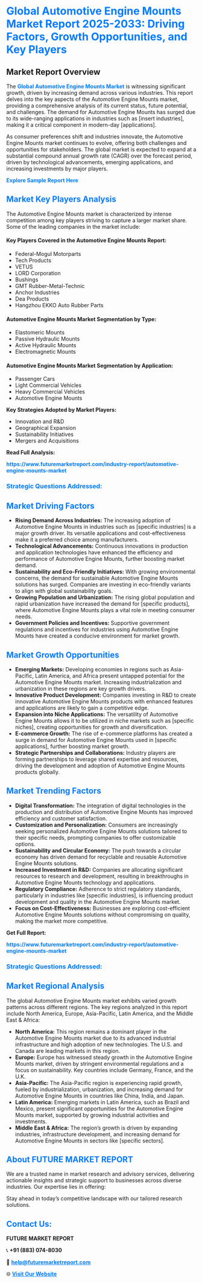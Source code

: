 <h1 style="color: #007BFF;">Global Automotive Engine Mounts Market Report 2025-2033: Driving Factors, Growth Opportunities, and Key Players</h1>

<section id="overview">
<h2>Market Report Overview</h2>
<p>The <a href="https://www.futuremarketreport.com/industry-report/automotive-engine-mounts-market" style="color: #007BFF; text-decoration: none;"><strong>Global Automotive Engine Mounts Market</strong></a> is witnessing significant growth, driven by increasing demand across various industries. This report delves into the key aspects of the Automotive Engine Mounts market, providing a comprehensive analysis of its current status, future potential, and challenges. The demand for Automotive Engine Mounts has surged due to its wide-ranging applications in industries such as [insert industries], making it a critical component in modern-day [applications].</p>
<p>As consumer preferences shift and industries innovate, the Automotive Engine Mounts market continues to evolve, offering both challenges and opportunities for stakeholders. The global market is expected to expand at a substantial compound annual growth rate (CAGR) over the forecast period, driven by technological advancements, emerging applications, and increasing investments by major players.</p>
</section>

<section id="overview">
<p><a href="https://www.futuremarketreport.com/request-sample/reportId=126202" style="color: #007BFF; text-decoration: none;"><strong>Explore Sample Report Here</strong></a></p>
</section>

<section id="key-players">
<h2 style="color: #007BFF;">Market Key Players Analysis</h2>
<p>The Automotive Engine Mounts market is characterized by intense competition among key players striving to capture a larger market share. Some of the leading companies in the market include:</p>
<h4>Key Players Covered in the Automotive Engine Mounts Report:</h4>
<ul><li>Federal-Mogul Motorparts</li><li>Tech Products</li><li>VETUS</li><li>LORD Corporation</li><li>Bushings</li><li>GMT Rubber-Metal-Technic</li><li>Anchor Industries</li><li>Dea Products</li><li>Hangzhou EKKO Auto Rubber Parts</li></ul>
<h4>Automotive Engine Mounts Market Segmentation by Type:</h4>
<ul><li>Elastomeric Mounts</li><li>Passive Hydraulic Mounts</li><li>Active Hydraulic Mounts</li><li>Electromagnetic Mounts</li></ul>

<h4>Automotive Engine Mounts Market Segmentation by Application:</h4>
<ul><li>Passenger Cars</li><li>Light Commercial Vehicles</li><li>Heavy Commercial Vehicles</li><li>Automotive Engine Mounts</li></ul>
<p><strong>Key Strategies Adopted by Market Players:</strong></p>
<ul>
<li>Innovation and R&D</li>
<li>Geographical Expansion</li>
<li>Sustainability Initiatives</li>
<li>Mergers and Acquisitions</li>
</ul>
</section>

<section>
<p><strong>Read Full Analysis: </strong></p><a href="https://www.futuremarketreport.com/industry-report/automotive-engine-mounts-market" style="color: #007BFF; text-decoration: none;"><strong>https://www.futuremarketreport.com/industry-report/automotive-engine-mounts-market</strong></a>
<h3 style="color: #007BFF;">Strategic Questions Addressed:</h3>
</section>

<section id="driving-factors">
<h2 style="color: #007BFF;">Market Driving Factors</h2>
<ul>
<li><strong>Rising Demand Across Industries:</strong> The increasing adoption of Automotive Engine Mounts in industries such as [specific industries] is a major growth driver. Its versatile applications and cost-effectiveness make it a preferred choice among manufacturers.</li>
<li><strong>Technological Advancements:</strong> Continuous innovations in production and application technologies have enhanced the efficiency and performance of Automotive Engine Mounts, further boosting market demand.</li>
<li><strong>Sustainability and Eco-Friendly Initiatives:</strong> With growing environmental concerns, the demand for sustainable Automotive Engine Mounts solutions has surged. Companies are investing in eco-friendly variants to align with global sustainability goals.</li>
<li><strong>Growing Population and Urbanization:</strong> The rising global population and rapid urbanization have increased the demand for [specific products], where Automotive Engine Mounts plays a vital role in meeting consumer needs.</li>
<li><strong>Government Policies and Incentives:</strong> Supportive government regulations and incentives for industries using Automotive Engine Mounts have created a conducive environment for market growth.</li>
</ul>
</section>

<section id="growth-opportunities">
<h2 style="color: #007BFF;">Market Growth Opportunities</h2>
<ul>
<li><strong>Emerging Markets:</strong> Developing economies in regions such as Asia-Pacific, Latin America, and Africa present untapped potential for the Automotive Engine Mounts market. Increasing industrialization and urbanization in these regions are key growth drivers.</li>
<li><strong>Innovative Product Development:</strong> Companies investing in R&D to create innovative Automotive Engine Mounts products with enhanced features and applications are likely to gain a competitive edge.</li>
<li><strong>Expansion into Niche Applications:</strong> The versatility of Automotive Engine Mounts allows it to be utilized in niche markets such as [specific niches], creating opportunities for growth and diversification.</li>
<li><strong>E-commerce Growth:</strong> The rise of e-commerce platforms has created a surge in demand for Automotive Engine Mounts used in [specific applications], further boosting market growth.</li>
<li><strong>Strategic Partnerships and Collaborations:</strong> Industry players are forming partnerships to leverage shared expertise and resources, driving the development and adoption of Automotive Engine Mounts products globally.</li>
</ul>
</section>

<section id="trending-factors">
<h2 style="color: #007BFF;">Market Trending Factors</h2>
<ul>
<li><strong>Digital Transformation:</strong> The integration of digital technologies in the production and distribution of Automotive Engine Mounts has improved efficiency and customer satisfaction.</li>
<li><strong>Customization and Personalization:</strong> Consumers are increasingly seeking personalized Automotive Engine Mounts solutions tailored to their specific needs, prompting companies to offer customizable options.</li>
<li><strong>Sustainability and Circular Economy:</strong> The push towards a circular economy has driven demand for recyclable and reusable Automotive Engine Mounts solutions.</li>
<li><strong>Increased Investment in R&D:</strong> Companies are allocating significant resources to research and development, resulting in breakthroughs in Automotive Engine Mounts technology and applications.</li>
<li><strong>Regulatory Compliance:</strong> Adherence to strict regulatory standards, particularly in industries like [specific industries], is influencing product development and quality in the Automotive Engine Mounts market.</li>
<li><strong>Focus on Cost-Effectiveness:</strong> Businesses are exploring cost-efficient Automotive Engine Mounts solutions without compromising on quality, making the market more competitive.</li>
</ul>
</section>

<section>
<p><strong>Get Full Report: </strong></p><a href="https://www.futuremarketreport.com/industry-report/automotive-engine-mounts-market" style="color: #007BFF; text-decoration: none;"><strong>https://www.futuremarketreport.com/industry-report/automotive-engine-mounts-market</strong></a>
<h3 style="color: #007BFF;">Strategic Questions Addressed:</h3>
</section>


<section id="regional-analysis">
<h2 style="color: #007BFF;">Market Regional Analysis</h2>
<p>The global Automotive Engine Mounts market exhibits varied growth patterns across different regions. The key regions analyzed in this report include North America, Europe, Asia-Pacific, Latin America, and the Middle East & Africa:</p>
<ul>
<li><strong>North America:</strong> This region remains a dominant player in the Automotive Engine Mounts market due to its advanced industrial infrastructure and high adoption of new technologies. The U.S. and Canada are leading markets in this region.</li>
<li><strong>Europe:</strong> Europe has witnessed steady growth in the Automotive Engine Mounts market, driven by stringent environmental regulations and a focus on sustainability. Key countries include Germany, France, and the U.K.</li>
<li><strong>Asia-Pacific:</strong> The Asia-Pacific region is experiencing rapid growth, fueled by industrialization, urbanization, and increasing demand for Automotive Engine Mounts in countries like China, India, and Japan.</li>
<li><strong>Latin America:</strong> Emerging markets in Latin America, such as Brazil and Mexico, present significant opportunities for the Automotive Engine Mounts market, supported by growing industrial activities and investments.</li>
<li><strong>Middle East & Africa:</strong> The region’s growth is driven by expanding industries, infrastructure development, and increasing demand for Automotive Engine Mounts in sectors like [specific sectors].</li>
</ul>
</section>

<footer>
<h2 style="color: #007BFF;">About FUTURE MARKET REPORT</h2>
<p>We are a trusted name in market research and advisory services, delivering actionable insights and strategic support to businesses across diverse industries. Our expertise lies in offering:</p>

<p>Stay ahead in today’s competitive landscape with our tailored research solutions.</p>

<h2 style="color: #007BFF;">Contact Us:</h2>
<p><strong>FUTURE MARKET REPORT</strong></p>
<p>📞 <strong>+91 (883) 074-8030</strong></p>
<p>📧 <strong><a href="mailto:help@futuremarketreport.com" style="color: #007BFF;">help@futuremarketreport.com</a></strong></p>
<p>🌐 <strong><a href="https://www.futuremarketreport.com/" style="color: #007BFF;">Visit Our Website</a></strong></p>
</footer>